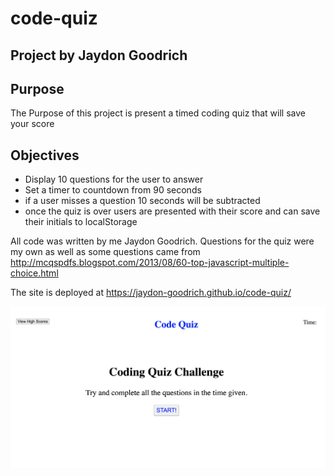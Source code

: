 # code-quiz
## Project by Jaydon Goodrich

## Purpose
The Purpose of this project is present a timed coding quiz that will save your score

## Objectives
* Display 10 questions for the user to answer
* Set a timer to countdown from 90 seconds
* if a user misses a question 10 seconds will be subtracted
* once the quiz is over users are presented with their score and can save their initials to localStorage

All code was written by me Jaydon Goodrich.
Questions for the quiz were my own as well as some questions came from http://mcqspdfs.blogspot.com/2013/08/60-top-javascript-multiple-choice.html

The site is deployed at https://jaydon-goodrich.github.io/code-quiz/

![](assets/img/code-quiz.png)
